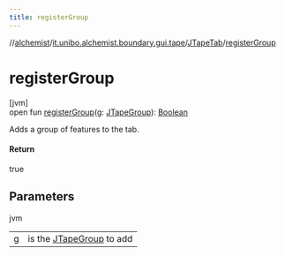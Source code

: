 ```yaml
---
title: registerGroup
---
```

//[alchemist](../../../index.html)/[it.unibo.alchemist.boundary.gui.tape](../index.html)/[JTapeTab](index.html)/[registerGroup](register-group.html)



# registerGroup



[jvm]\
open fun [registerGroup](register-group.html)(g: [JTapeGroup](../-j-tape-group/index.html)): [Boolean](https://kotlinlang.org/api/latest/jvm/stdlib/kotlin/-boolean/index.html)



Adds a group of features to the tab.



#### Return



true



## Parameters


jvm

| | |
|---|---|
| g | is the [JTapeGroup](../-j-tape-group/index.html) to add |




